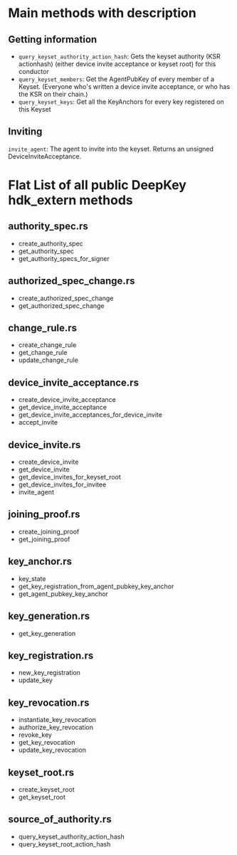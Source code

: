

# Main methods with description

## Getting information
- `query_keyset_authority_action_hash`: Gets the keyset authority (KSR actionhash) (either device invite acceptance or keyset root) for this conductor
- `query_keyset_members`: Get the AgentPubKey of every member of a Keyset. (Everyone who's written a device invite acceptance, or who has the KSR on their chain.)
- `query_keyset_keys`: Get all the KeyAnchors for every key registered on this Keyset

## Inviting
`invite_agent`: The agent to invite into the keyset. Returns an unsigned DeviceInviteAcceptance.


# Flat List of all public DeepKey hdk_extern methods

## authority_spec.rs
- create_authority_spec
- get_authority_spec
- get_authority_specs_for_signer

## authorized_spec_change.rs
- create_authorized_spec_change
- get_authorized_spec_change

## change_rule.rs
- create_change_rule
- get_change_rule
- update_change_rule

## device_invite_acceptance.rs
- create_device_invite_acceptance
- get_device_invite_acceptance
- get_device_invite_acceptances_for_device_invite
- accept_invite

## device_invite.rs
- create_device_invite
- get_device_invite
- get_device_invites_for_keyset_root
- get_device_invites_for_invitee
- invite_agent

## joining_proof.rs
- create_joining_proof
- get_joining_proof

## key_anchor.rs
- key_state
- get_key_registration_from_agent_pubkey_key_anchor
- get_agent_pubkey_key_anchor

## key_generation.rs
- get_key_generation

## key_registration.rs
- new_key_registration
- update_key

## key_revocation.rs
- instantiate_key_revocation
- authorize_key_revocation
- revoke_key
- get_key_revocation
- update_key_revocation

## keyset_root.rs
- create_keyset_root
- get_keyset_root

## source_of_authority.rs
- query_keyset_authority_action_hash
- query_keyset_root_action_hash



